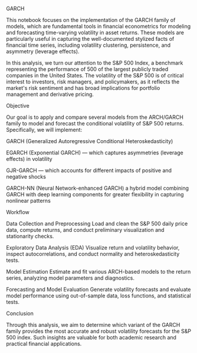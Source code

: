GARCH

This notebook focuses on the implementation of the GARCH family of models, which are fundamental tools in financial econometrics for modeling and forecasting time-varying volatility in asset returns. These models are particularly useful in capturing the well-documented stylized facts of financial time series, including volatility clustering, persistence, and asymmetry (leverage effects).

In this analysis, we turn our attention to the S&P 500 Index, a benchmark representing the performance of 500 of the largest publicly traded companies in the United States. The volatility of the S&P 500 is of critical interest to investors, risk managers, and policymakers, as it reflects the market's risk sentiment and has broad implications for portfolio management and derivative pricing.

Objective

Our goal is to apply and compare several models from the ARCH/GARCH family to model and forecast the conditional volatility of S&P 500 returns. Specifically, we will implement:

GARCH (Generalized Autoregressive Conditional Heteroskedasticity)

EGARCH (Exponential GARCH) — which captures asymmetries (leverage effects) in volatility

GJR-GARCH — which accounts for different impacts of positive and negative shocks

GARCH-NN (Neural Network-enhanced GARCH) a hybrid model combining GARCH with deep learning components for greater flexibility in capturing nonlinear patterns

Workflow

Data Collection and Preprocessing
Load and clean the S&P 500 daily price data, compute returns, and conduct preliminary visualization and stationarity checks.

Exploratory Data Analysis (EDA)
Visualize return and volatility behavior, inspect autocorrelations, and conduct normality and heteroskedasticity tests.

Model Estimation
Estimate and fit various ARCH-based models to the return series, analyzing model parameters and diagnostics.

Forecasting and Model Evaluation
Generate volatility forecasts and evaluate model performance using out-of-sample data, loss functions, and statistical tests.

Conclusion

Through this analysis, we aim to determine which variant of the GARCH family provides the most accurate and robust volatility forecasts for the S&P 500 index. Such insights are valuable for both academic research and practical financial applications.
